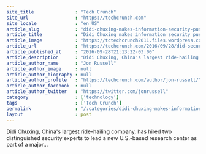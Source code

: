 ```yaml
---
site_title               : "Tech Crunch"
site_url                 : "https://techcrunch.com"
site_locale              : "en_US"
article_slug             : "didi-chuxing-makes-information-security-push-with-new-u-s-research-lab-and-hires"
article_title            : "Didi Chuxing makes information security push with new U.S. research lab and hires"
article_image            : "https://tctechcrunch2011.files.wordpress.com/2016/09/didi-2.jpg?w=764&h=400&crop=1"
article_url              : "https://techcrunch.com/2016/09/28/did-security/"
article_published_at     : "2016-09-28T21:13:22-03:00"
article_description      : "Didi Chuxing, China's largest ride-hailing company, has hired two distinguished security experts to lead a new U.S.-based research center as part of a major..."
article_author_name      : "Jon Russell"
article_author_image     : null
article_author_biography : null
article_author_profile   : "https://techcrunch.com/author/jon-russell/"
article_author_facebook  : null
article_author_twitter   : "https://twitter.com/jonrussell"
category                 : ['technology']
tags                     : ['Tech Crunch']
permalink                : "/:categories/didi-chuxing-makes-information-security-push-with-new-u-s-research-lab-and-hires/"
layout                   : post
---
```


Didi Chuxing, China's largest ride-hailing company, has hired two distinguished security experts to lead a new U.S.-based research center as part of a major...

